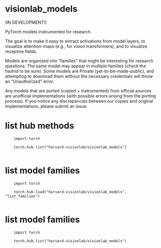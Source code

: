 # visionlab_models

(IN DEVELOPMENT!)

PyTorch models instrumented for research.

The goal is to make it easy to extract activations from model layers, to visualize attention-maps (e.g., for vision transformers), and to visualize receptive fields.

Models are organized into "families" that might be interesting for research questions. The same model may appear in multiple families (check the hashid to be sure). Some models are Private (yet-to-be-made-public), and attempting to download them without the necessary credentials will throw an "Unauthorized" error.

Any models that are ported (copied + instrumented) from official sources are unofficial implementations (with possible errors arising from the porting process). If you notice any discrepancies between our copies and original implementations, please submit an issue.

# list hub methods
```
    import torch
    
    torch.hub.list("harvard-visionlab/visionlab_models")
    
```

# list model families
```
    import torch
    
    torch.hub.load("harvard-visionlab/visionlab_models", "list_families")
    
```

# list model families
```
    import torch
    
    torch.hub.list("harvard-visionlab/visionlab_models")
    
```